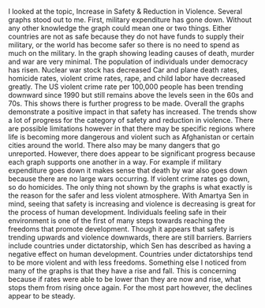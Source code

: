 I looked at the topic, Increase in Safety & Reduction in Violence. Several graphs stood out to me. First, military expenditure has gone down. Without any other knowledge the graph could mean one or two things. Either countries are not as safe because they do not have funds to supply their military, or the world has become safer so there is no need to spend as much on the military. In the graph showing leading causes of death, murder and war are very minimal.  The population of individuals under democracy has risen. Nuclear war stock has decreased Car and plane death rates, homicide rates, violent crime rates, rape, and child labor have decreased greatly. The US violent crime rate per 100,000 people has been trending downward since 1990 but still remains above the levels seen in the 60s and 70s. This shows there is further progress to be made. 
Overall the graphs demonstrate a positive impact in that safety has increased. The trends show a lot of progress for the category of safety and reduction in violence. There are possible limitations however in that there may be specific regions where life is becoming more dangerous and violent such as Afghanistan or certain cities around the world. There also may be many dangers that go unreported. However, there does appear to be significant progress because each graph supports one another in a way. For example if military expenditure goes down it makes sense that death by war also goes down because there are no large wars occurring. If violent crime rates go down, so do homicides.  The only thing not shown by the graphs is what exactly is the reason for the safer and less violent atmosphere. 
With Amartya Sen in mind, seeing that safety is increasing and violence is decreasing is great for the process of human development. Individuals feeling safe in their environment is one of the first of many steps towards reaching the freedoms that promote development. Though it appears that safety is trending upwards and violence downwards, there are still barriers. Barriers include countries under dictatorship, which Sen has described as having a negative effect on human development. Countries under dictatorships tend to be more violent and with less freedoms. Something else I noticed from many of the graphs is that they have a rise and fall. This is concerning because if rates were able to be lower than they are now and rise, what stops them from rising once again. For the most part however, the declines appear to be steady. 
